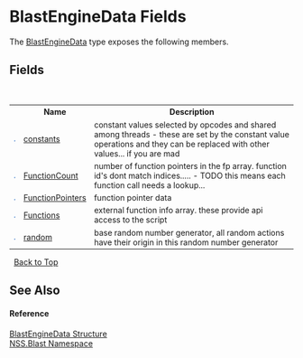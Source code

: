 # BlastEngineData Fields
 

The <a href="54e0839f-a7d2-83ae-b999-168019175d84">BlastEngineData</a> type exposes the following members.


## Fields
&nbsp;<table><tr><th></th><th>Name</th><th>Description</th></tr><tr><td>![Public field](media/pubfield.gif "Public field")</td><td><a href="f0326e35-c929-3985-a508-7b61fab8e4f9">constants</a></td><td>
constant values selected by opcodes and shared among threads - these are set by the constant value operations and they can be replaced with other values... if you are mad</td></tr><tr><td>![Public field](media/pubfield.gif "Public field")</td><td><a href="9ba2b97b-bed2-0713-9c6f-18d457b0080a">FunctionCount</a></td><td>
number of function pointers in the fp array. function id's dont match indices..... - TODO this means each function call needs a lookup...</td></tr><tr><td>![Public field](media/pubfield.gif "Public field")</td><td><a href="d3f57ece-fb86-2b40-b207-9c04d6356e2f">FunctionPointers</a></td><td>
function pointer data</td></tr><tr><td>![Public field](media/pubfield.gif "Public field")</td><td><a href="6369b7c6-0296-d995-3b06-e1c4fa4a97f7">Functions</a></td><td>
external function info array. these provide api access to the script</td></tr><tr><td>![Public field](media/pubfield.gif "Public field")</td><td><a href="717683b7-f708-eba6-7df8-aeb8a99901b3">random</a></td><td>
base random number generator, all random actions have their origin in this random number generator</td></tr></table>&nbsp;
<a href="#blastenginedata-fields">Back to Top</a>

## See Also


#### Reference
<a href="54e0839f-a7d2-83ae-b999-168019175d84">BlastEngineData Structure</a><br /><a href="88b55311-4a89-0894-e27a-e157e443c7f7">NSS.Blast Namespace</a><br />